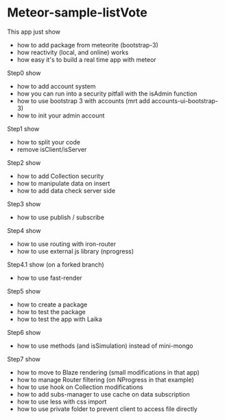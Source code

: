 Meteor-sample-listVote
======================

This app just show 
 * how to add package from meteorite (bootstrap-3)
 * how reactivity (local, and online) works
 * how easy it's to build a real time app with meteor

Step0 show
 * how to add account system
 * how you can run into a security pitfall with the isAdmin function
 * how to use bootstrap 3 with accounts (mrt add accounts-ui-bootstrap-3)
 * how to init your admin account
 
Step1 show
 * how to split your code
 * remove isClient/isServer
 
Step2 show
 * how to add Collection security
 * how to manipulate data on insert
 * how to add data check server side

Step3 show
 * how to use publish / subscribe

Step4 show
 * how to use routing with iron-router
 * how to use external js library (nprogress)

Step4.1 show (on a forked branch)
 * how to use fast-render

Step5 show
 * how to create a package
 * how to test the package
 * how to test the app with Laika

Step6 show
 * how to use methods (and isSimulation) instead of mini-mongo
 
Step7 show
 * how to move to Blaze rendering (small modifications in that app)
 * how to manage Router filtering (on NProgress in that example)
 * how to use hook on Collection modifications
 * how to add subs-manager to use cache on data subscription
 * how to use less with css import
 * how to use private folder to prevent client to access file directly